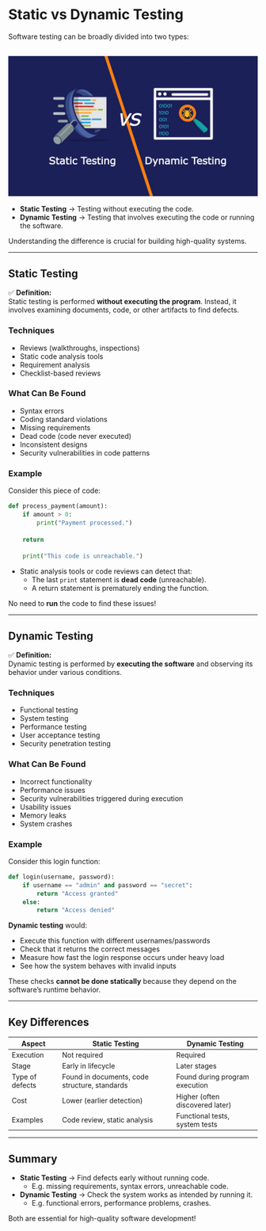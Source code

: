 # Static vs Dynamic Testing

Software testing can be broadly divided into two types:

<br>
<img src="./img/staticvsDynamic.png" width="600">
<br>

- **Static Testing** → Testing without executing the code.
- **Dynamic Testing** → Testing that involves executing the code or running the software.

Understanding the difference is crucial for building high-quality systems.

---

## Static Testing

✅ **Definition:**  
Static testing is performed **without executing the program**. Instead, it involves examining documents, code, or other artifacts to find defects.

### Techniques

- Reviews (walkthroughs, inspections)
- Static code analysis tools
- Requirement analysis
- Checklist-based reviews

### What Can Be Found

- Syntax errors
- Coding standard violations
- Missing requirements
- Dead code (code never executed)
- Inconsistent designs
- Security vulnerabilities in code patterns

### Example

Consider this piece of code:

```python
def process_payment(amount):
    if amount > 0:
        print("Payment processed.")

    return

    print("This code is unreachable.")
```

- Static analysis tools or code reviews can detect that:
  - The last `print` statement is **dead code** (unreachable).
  - A return statement is prematurely ending the function.

No need to **run** the code to find these issues!

---

## Dynamic Testing

✅ **Definition:**  
Dynamic testing is performed by **executing the software** and observing its behavior under various conditions.

### Techniques

- Functional testing
- System testing
- Performance testing
- User acceptance testing
- Security penetration testing

### What Can Be Found

- Incorrect functionality
- Performance issues
- Security vulnerabilities triggered during execution
- Usability issues
- Memory leaks
- System crashes

### Example

Consider this login function:

```python
def login(username, password):
    if username == "admin" and password == "secret":
        return "Access granted"
    else:
        return "Access denied"
```

**Dynamic testing** would:

- Execute this function with different usernames/passwords
- Check that it returns the correct messages
- Measure how fast the login response occurs under heavy load
- See how the system behaves with invalid inputs

These checks **cannot be done statically** because they depend on the software’s runtime behavior.

---

## Key Differences

| Aspect          | Static Testing                                | Dynamic Testing                 |
| --------------- | --------------------------------------------- | ------------------------------- |
| Execution       | Not required                                  | Required                        |
| Stage           | Early in lifecycle                            | Later stages                    |
| Type of defects | Found in documents, code structure, standards | Found during program execution  |
| Cost            | Lower (earlier detection)                     | Higher (often discovered later) |
| Examples        | Code review, static analysis                  | Functional tests, system tests  |

---

## Summary

- **Static Testing** → Find defects early without running code.
  - E.g. missing requirements, syntax errors, unreachable code.
- **Dynamic Testing** → Check the system works as intended by running it.
  - E.g. functional errors, performance problems, crashes.

Both are essential for high-quality software development!
